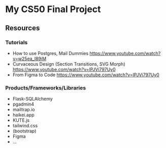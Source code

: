 # My CS50 Final Project

## Resources

### Tutorials

- How to use Postgres, Mail Dummies https://www.youtube.com/watch?v=w25ea_I89iM
- Curvaceous Design (Section Transitions, SVG Morph) https://www.youtube.com/watch?v=lPJVi797Uy0
- From Figma to Code https://www.youtube.com/watch?v=lPJVi797Uy0

### Products/Frameworks/Libraries

- Flask-SQLAlchemy
- pgadmin4
- mailtrap.io
- haikei.app
- KUTE.js
- tailwind.css
- (bootstrap)
- Figma
- ...
